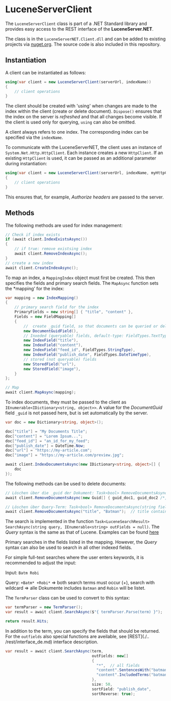 # LuceneServerClient

The `LuceneServerClient` class is part of a .NET Standard library and provides easy access to the REST interface of the **LuceneServer.NET**.

The class is in the `LuceneServerNET.Client.dll` and can be added to existing projects via [nuget.org](https://www.nuget.org/packages/LuceneServerNET.Client/). The source code is also included in 
this repository.

## Instantiation

A client can be instantiated as follows:

```csharp
using(var client = new LuceneServerClient(serverUrl, indexName)) 
{
    // client operations
}
```

The client should be created with 'using' when changes are made to the index within the client (create or delete document).
`Dispose()` ensures that the index on the server is *refreshed* and that all changes become visible. If the client is used only for querying,
`using` can also be omitted.

A client always refers to one index. The corresponding index can be specified via the `indexName`.

To communicate with the LuceneServerNET, the client uses an instance of `System.Net.Http.HttpClient`. Each instance creates a new `HttpClient`.
If an existing `HttpClient` is used, it can be passed as an additional parameter during instantiation:


```csharp
using(var client = new LuceneServerClient(serverUrl, indexName, myHttpClient)) 
{
    // client operations
}
```

This ensures that, for example, *Authorize headers* are passed to the server.

## Methods

The following methods are used for index management:

```csharp
// Check if index exists
if (await client.IndexExistsAsync())
{
    // if true: remove existsing index
    await client.RemoveIndexAsync();
}
// create a new index
await client.CreateIndexAsync();
```

To map an index, a `MappingIndex` object must first be created. This then specifies the fields and primary search fields. The `MapAsync` function sets the *mapping' for the index:

```csharp
var mapping = new IndexMapping()
{
    // primary search field for the index
    PrimaryFields = new string[] { "title", "content" },
    Fields = new FieldMapping[]
    {
        //  create _guid field, so that documents can be queried or deleted individually
        new DocumentGuidField(),
        // Inxeded (queryable) fields, default-type: FieldTypes.TextType
        new IndexField("title"),
        new IndexField("content"),
        new IndexField("feed_id", FieldTypes.StringType),
        new IndexField("publish_date", FieldTypes.DateTimeType),
        // stored (not queryable) fields
        new StoredField("url"),
        new StoredField("image"),
    }
};

// Map
await client.MapAsync(mapping);
```

To index documents, they must be passed to the client as `IEnumerable<IDictionary<string, object>>`.
A value for the *DocumentGuid* field `_guid` is not passed here, but is set automatically by the server.

```csharp
var doc = new Dictionary<string, object>();

doc["title"] = "My Documents Title";
doc["content"] = "Lorem Ipsum...";
doc["feed_id"] = "an_id_for_my_feed";
doc["publish_date"] = DateTime.Now;
doc["url"] = "https://my-article.com";
doc["image"] = "https://my-article.com/preview.jpg";

await client.IndexDocumentsAsync(new IDictionary<string, object>[] {
    doc
});
```

The following methods can be used to delete documents:

```csharp
// Löschen über die _guid der Dokument: Task<bool> RemoveDocumentsAsync(IEnumerable<Guid> guids)
await client.RemoveDocumentsAsync(new Guid[] { guid_doc1, guid_doc2 /*, ...*/  });

// Löschen über Query-Term: Task<bool> RemoveDocumentsAsync(string field, string term)
await client.RemoveDocumentsAsync("title", "Batman");  // title contains Batman
```

The search is implemented in the function `Task<LuceneSearchResult> SearchAsync(string query, IEnumerable<string> outFields = null)`.
The *Query* syntax is the same as that of Lucene. Examples can be found [here](https://lucene.apache.org/core/2_9_4/queryparsersyntax.html)

Primary searches in the fields listed in the mapping. However, the *Query* syntax can also be used to search in all other indexed fields.

For simple full-text searches where the user enters keywords, it is recommended to adjust the input:

Input: `Batm Robi`

Query: `+Batm* +Robi*` => both search terms must occur (+), search with wildcard => alle Dokumente includes `Batman` and `Robin` will be listet.    

The `TermParser` class can be used to convert to this syntax:

```csharp
var termParser = new TermParser();
var result = await client.SearchAsync($"{ termParser.Parse(term) }");

return result.Hits;
```

In addition to the term, you can specify the fields that should be returned.
For the ``outfields`` also special functions are aveilable, see [REST](./.. /rest/interface_de.md) interface description.

```csharp
var result = await client.SearchAsync(term,
                                      outFields: new[]
                                      {
                                        "*",  // all fields
                                        "content".SentencesWith("batman robin",1,1),
                                        "content".IncludedTerms("batman robin").As("incl")
                                      },
                                      size: 50,
                                      sortField: "publish_date",
                                      sortReverse: true);

```

